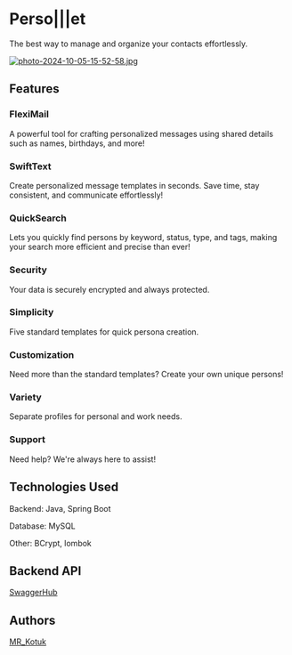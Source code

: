 # Perso|||et
The best way to manage and organize your contacts effortlessly.

[![photo-2024-10-05-15-52-58.jpg](https://i.postimg.cc/Fz8bqDNJ/photo-2024-10-05-15-52-58.jpg)](https://postimg.cc/Pvb8vbLt)

## Features
### FlexiMail
A powerful tool for crafting personalized messages using shared details such as names, birthdays, and more!

### SwiftText
Create personalized message templates in seconds. Save time, stay consistent, and communicate effortlessly!

### QuickSearch
Lets you quickly find persons by keyword, status, type, and tags, making your search more efficient and precise than ever!

### Security
Your data is securely encrypted and always protected.

### Simplicity
Five standard templates for quick persona creation.

### Customization
Need more than the standard templates? Create your own unique persons!

### Variety
Separate profiles for personal and work needs.

### Support
Need help? We're always here to assist!

## Technologies Used
Backend: Java, Spring Boot

Database: MySQL

Other: BCrypt, lombok

## Backend API
[SwaggerHub](https://app.swaggerhub.com/apis-docs/MR_Kotuk/PersoNetDoc/2.2.2)

## Authors
[MR_Kotuk](https://github.com/MR-Kotuk)
